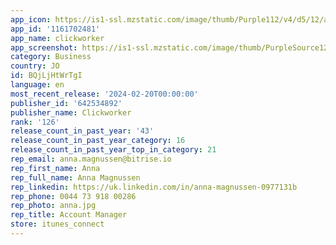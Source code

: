 ```yaml
---
app_icon: https://is1-ssl.mzstatic.com/image/thumb/Purple112/v4/d5/12/a3/d512a3a8-3366-d29e-cc1e-2da1c4b957b0/AppIcon-0-0-1x_U007emarketing-0-7-0-85-220.png/1024x1024bb.png
app_id: '1161702481'
app_name: clickworker
app_screenshot: https://is1-ssl.mzstatic.com/image/thumb/PurpleSource126/v4/cb/1d/43/cb1d43ce-295a-64be-eb61-9c869abca76c/bb1f326f-46d1-49a4-bbc0-0488f903249e_EN_-_iPhone_14_Pro_Max_-_1.png/1284x2778bb.png
category: Business
country: JO
id: BQjLjHtWrTgI
language: en
most_recent_release: '2024-02-20T00:00:00'
publisher_id: '642534892'
publisher_name: Clickworker
rank: '126'
release_count_in_past_year: '43'
release_count_in_past_year_category: 16
release_count_in_past_year_top_in_category: 21
rep_email: anna.magnussen@bitrise.io
rep_first_name: Anna
rep_full_name: Anna Magnussen
rep_linkedin: https://uk.linkedin.com/in/anna-magnussen-0977131b
rep_phone: 0044 73 918 00286
rep_photo: anna.jpg
rep_title: Account Manager
store: itunes_connect
---
```

